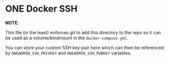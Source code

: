 # ONE Docker SSH

**NOTE**:

This file (in the least) enforces git to add this directory to the repo so it can be used as a volume/bindmount in the `docker-compose.yml`.

You can store your custom SSH key-pair here which can then be referenced by `ONEADMIN_SSH_PRIVKEY` and `ONEADMIN_SSH_PUBKEY` variables.
